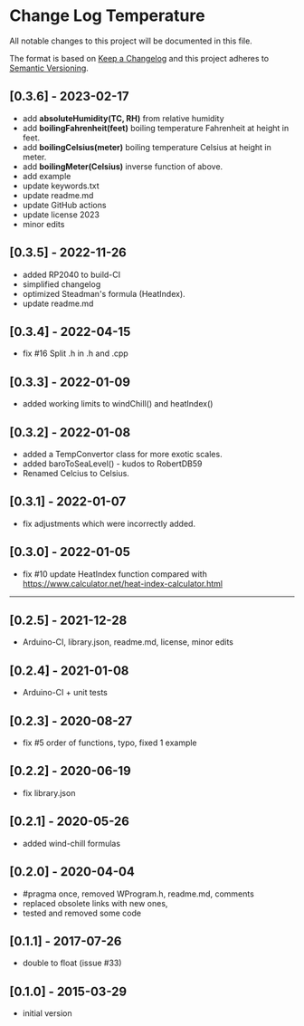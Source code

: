 # Change Log Temperature

All notable changes to this project will be documented in this file.

The format is based on [Keep a Changelog](http://keepachangelog.com/)
and this project adheres to [Semantic Versioning](http://semver.org/).


## [0.3.6] - 2023-02-17
- add **absoluteHumidity(TC, RH)** from relative humidity
- add **boilingFahrenheit(feet)** boiling temperature Fahrenheit at height in feet.
- add **boilingCelsius(meter)** boiling temperature Celsius at height in meter.
- add **boilingMeter(Celsius)** inverse function of above.
- add example
- update keywords.txt
- update readme.md
- update GitHub actions
- update license 2023
- minor edits


## [0.3.5] - 2022-11-26
- added RP2040 to build-CI
- simplified changelog
- optimized Steadman's formula (HeatIndex).
- update readme.md

## [0.3.4] - 2022-04-15
- fix #16 Split .h in .h and .cpp 

## [0.3.3] - 2022-01-09
- added working limits to windChill() and heatIndex()

## [0.3.2] - 2022-01-08
- added a TempConvertor class for more exotic scales.
- added baroToSeaLevel() - kudos to RobertDB59
- Renamed Celcius to Celsius.

## [0.3.1] - 2022-01-07
- fix adjustments which were incorrectly added.

## [0.3.0] - 2022-01-05
- fix #10 update HeatIndex function
 compared with https://www.calculator.net/heat-index-calculator.html

----

## [0.2.5] - 2021-12-28
- Arduino-CI, library.json, readme.md, license, minor edits

## [0.2.4] - 2021-01-08
- Arduino-CI + unit tests

## [0.2.3] - 2020-08-27
- fix #5 order of functions, typo, fixed 1 example

## [0.2.2] - 2020-06-19
- fix library.json

## [0.2.1] - 2020-05-26
- added wind-chill formulas

## [0.2.0] - 2020-04-04
- #pragma once, removed WProgram.h, readme.md, comments
- replaced obsolete links with new ones,
- tested and removed some code

## [0.1.1] - 2017-07-26
- double to float (issue #33)

## [0.1.0] - 2015-03-29
-  initial version



